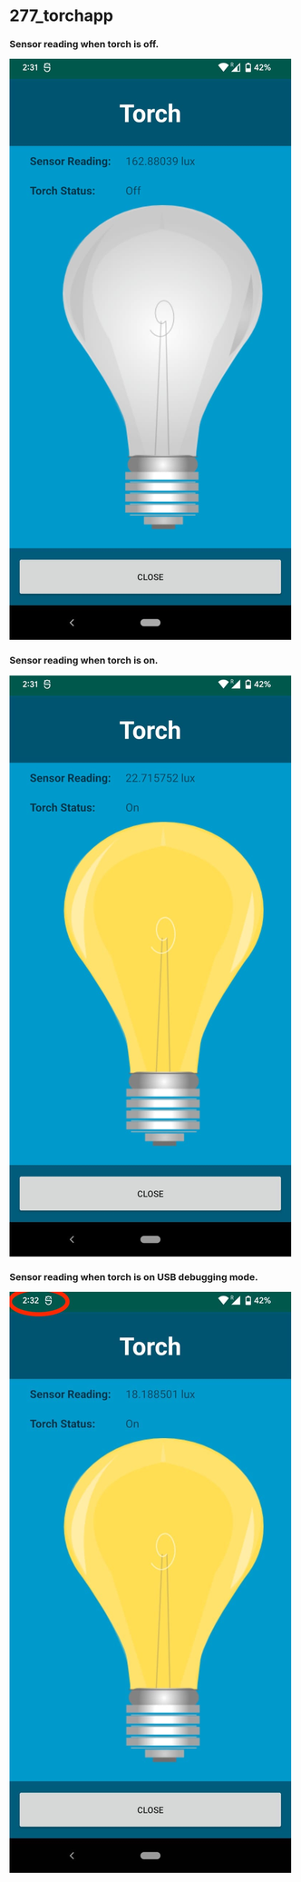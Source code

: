 # 277_torchapp

### Sensor reading when torch is off.
![torchoff](screenshots/torchoff.jpeg)

### Sensor reading when torch is on.
![torchon](screenshots/torchon.jpeg)

### Sensor reading when torch is on USB debugging mode.
![torchon](screenshots/torchon1.jpeg)
